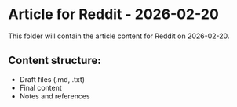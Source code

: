 # Article for Reddit - 2026-02-20

This folder will contain the article content for Reddit on 2026-02-20.

## Content structure:
- Draft files (.md, .txt)
- Final content
- Notes and references
